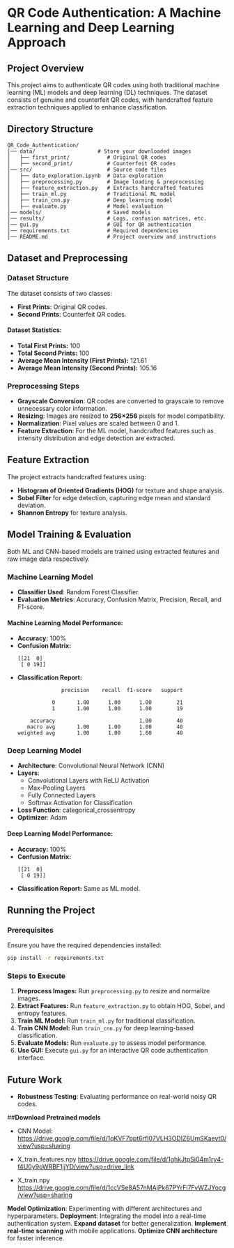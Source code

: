 # QR Code Authentication: A Machine Learning and Deep Learning Approach

## Project Overview
This project aims to authenticate QR codes using both traditional machine learning (ML) models and deep learning (DL) techniques. The dataset consists of genuine and counterfeit QR codes, with handcrafted feature extraction techniques applied to enhance classification.

## Directory Structure
```
QR_Code_Authentication/
│── data/                    # Store your downloaded images
│   ├── first_print/            # Original QR codes
│   ├── second_print/           # Counterfeit QR codes
│── src/                        # Source code files
│   ├── data_exploration.ipynb  # Data exploration
│   ├── preprocessing.py        # Image loading & preprocessing
│   ├── feature_extraction.py   # Extracts handcrafted features
│   ├── train_ml.py             # Traditional ML model
│   ├── train_cnn.py            # Deep learning model
│   ├── evaluate.py             # Model evaluation
│── models/                     # Saved models
│── results/                    # Logs, confusion matrices, etc.
│── gui.py                      # GUI for QR authentication
│── requirements.txt            # Required dependencies
│── README.md                   # Project overview and instructions
```

## Dataset and Preprocessing
### Dataset Structure
The dataset consists of two classes:
- **First Prints**: Original QR codes.
- **Second Prints**: Counterfeit QR codes.

#### Dataset Statistics:
- **Total First Prints:** 100
- **Total Second Prints:** 100
- **Average Mean Intensity (First Prints):** 121.61
- **Average Mean Intensity (Second Prints):** 105.16

### Preprocessing Steps
- **Grayscale Conversion**: QR codes are converted to grayscale to remove unnecessary color information.
- **Resizing**: Images are resized to **256×256** pixels for model compatibility.
- **Normalization**: Pixel values are scaled between 0 and 1.
- **Feature Extraction**: For the ML model, handcrafted features such as intensity distribution and edge detection are extracted.

## Feature Extraction
The project extracts handcrafted features using:
- **Histogram of Oriented Gradients (HOG)** for texture and shape analysis.
- **Sobel Filter** for edge detection, capturing edge mean and standard deviation.
- **Shannon Entropy** for texture analysis.

## Model Training & Evaluation
Both ML and CNN-based models are trained using extracted features and raw image data respectively.

### Machine Learning Model
- **Classifier Used**: Random Forest Classifier.
- **Evaluation Metrics**: Accuracy, Confusion Matrix, Precision, Recall, and F1-score.

#### Machine Learning Model Performance:
- **Accuracy:** 100%
- **Confusion Matrix:**
  ```
  [[21  0]
   [ 0 19]]
  ```
- **Classification Report:**
  ```
                precision    recall  f1-score   support
  
             0       1.00      1.00      1.00        21
             1       1.00      1.00      1.00        19
  
      accuracy                           1.00        40
     macro avg       1.00      1.00      1.00        40
  weighted avg       1.00      1.00      1.00        40
  ```

### Deep Learning Model
- **Architecture**: Convolutional Neural Network (CNN)
- **Layers**:
  - Convolutional Layers with ReLU Activation
  - Max-Pooling Layers
  - Fully Connected Layers
  - Softmax Activation for Classification
- **Loss Function**: categorical_crossentropy
- **Optimizer**: Adam

#### Deep Learning Model Performance:
- **Accuracy:** 100%
- **Confusion Matrix:**
  ```
  [[21  0]
   [ 0 19]]
  ```
- **Classification Report:** Same as ML model.

## Running the Project
### Prerequisites
Ensure you have the required dependencies installed:
```sh
pip install -r requirements.txt
```

### Steps to Execute
1. **Preprocess Images:** Run `preprocessing.py` to resize and normalize images.
2. **Extract Features:** Run `feature_extraction.py` to obtain HOG, Sobel, and entropy features.
3. **Train ML Model:** Run `train_ml.py` for traditional classification.
4. **Train CNN Model:** Run `train_cnn.py` for deep learning-based classification.
5. **Evaluate Models:** Run `evaluate.py` to assess model performance.
6. **Use GUI:** Execute `gui.py` for an interactive QR code authentication interface.

## Future Work
- **Robustness Testing**: Evaluating performance on real-world noisy QR codes.

##**Download Pretrained models**
- CNN Model:
https://drive.google.com/file/d/1qKVF7bpt6rfI07VLH3ODIZ6UmSKaeyt0/view?usp=sharing

- X_train_features.npy
https://drive.google.com/file/d/1ghkJtpSi04m1ry4-f4U0y9oWRBF1jjYD/view?usp=drive_link

- X_train.npy
https://drive.google.com/file/d/1ccVSe8A57nMAjPk67PYrFi7FvWZJYocg/view?usp=sharing









 **Model Optimization**: Experimenting with different architectures and hyperparameters.
 **Deployment**: Integrating the model into a real-time authentication system.
 **Expand dataset** for better generalization.
 **Implement real-time scanning** with mobile applications.
 **Optimize CNN architecture** for faster inference.


